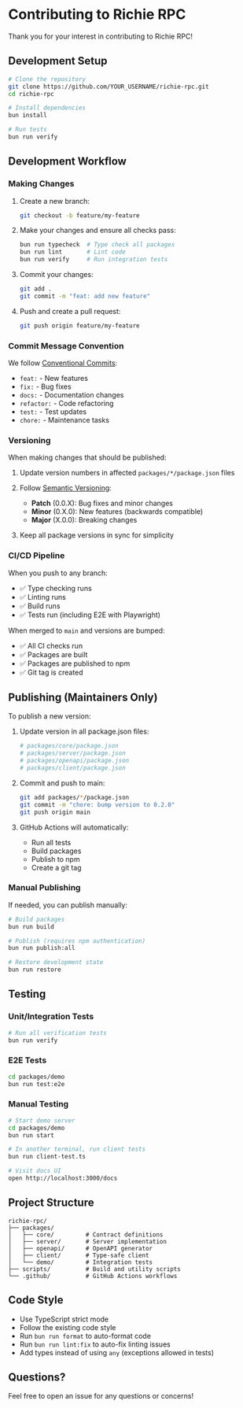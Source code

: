 # Contributing to Richie RPC

Thank you for your interest in contributing to Richie RPC!

## Development Setup

```bash
# Clone the repository
git clone https://github.com/YOUR_USERNAME/richie-rpc.git
cd richie-rpc

# Install dependencies
bun install

# Run tests
bun run verify
```

## Development Workflow

### Making Changes

1. Create a new branch:
   ```bash
   git checkout -b feature/my-feature
   ```

2. Make your changes and ensure all checks pass:
   ```bash
   bun run typecheck  # Type check all packages
   bun run lint       # Lint code
   bun run verify     # Run integration tests
   ```

3. Commit your changes:
   ```bash
   git add .
   git commit -m "feat: add new feature"
   ```

4. Push and create a pull request:
   ```bash
   git push origin feature/my-feature
   ```

### Commit Message Convention

We follow [Conventional Commits](https://www.conventionalcommits.org/):

- `feat:` - New features
- `fix:` - Bug fixes
- `docs:` - Documentation changes
- `refactor:` - Code refactoring
- `test:` - Test updates
- `chore:` - Maintenance tasks

### Versioning

When making changes that should be published:

1. Update version numbers in affected `packages/*/package.json` files
2. Follow [Semantic Versioning](https://semver.org/):
   - **Patch** (0.0.X): Bug fixes and minor changes
   - **Minor** (0.X.0): New features (backwards compatible)
   - **Major** (X.0.0): Breaking changes

3. Keep all package versions in sync for simplicity

### CI/CD Pipeline

When you push to any branch:
- ✅ Type checking runs
- ✅ Linting runs
- ✅ Build runs
- ✅ Tests run (including E2E with Playwright)

When merged to `main` and versions are bumped:
- ✅ All CI checks run
- ✅ Packages are built
- ✅ Packages are published to npm
- ✅ Git tag is created

## Publishing (Maintainers Only)

To publish a new version:

1. Update version in all package.json files:
   ```bash
   # packages/core/package.json
   # packages/server/package.json
   # packages/openapi/package.json
   # packages/client/package.json
   ```

2. Commit and push to main:
   ```bash
   git add packages/*/package.json
   git commit -m "chore: bump version to 0.2.0"
   git push origin main
   ```

3. GitHub Actions will automatically:
   - Run all tests
   - Build packages
   - Publish to npm
   - Create a git tag

### Manual Publishing

If needed, you can publish manually:

```bash
# Build packages
bun run build

# Publish (requires npm authentication)
bun run publish:all

# Restore development state
bun run restore
```

## Testing

### Unit/Integration Tests

```bash
# Run all verification tests
bun run verify
```

### E2E Tests

```bash
cd packages/demo
bun run test:e2e
```

### Manual Testing

```bash
# Start demo server
cd packages/demo
bun run start

# In another terminal, run client tests
bun run client-test.ts

# Visit docs UI
open http://localhost:3000/docs
```

## Project Structure

```
richie-rpc/
├── packages/
│   ├── core/         # Contract definitions
│   ├── server/       # Server implementation
│   ├── openapi/      # OpenAPI generator
│   ├── client/       # Type-safe client
│   └── demo/         # Integration tests
├── scripts/          # Build and utility scripts
└── .github/          # GitHub Actions workflows
```

## Code Style

- Use TypeScript strict mode
- Follow the existing code style
- Run `bun run format` to auto-format code
- Run `bun run lint:fix` to auto-fix linting issues
- Add types instead of using `any` (exceptions allowed in tests)

## Questions?

Feel free to open an issue for any questions or concerns!

